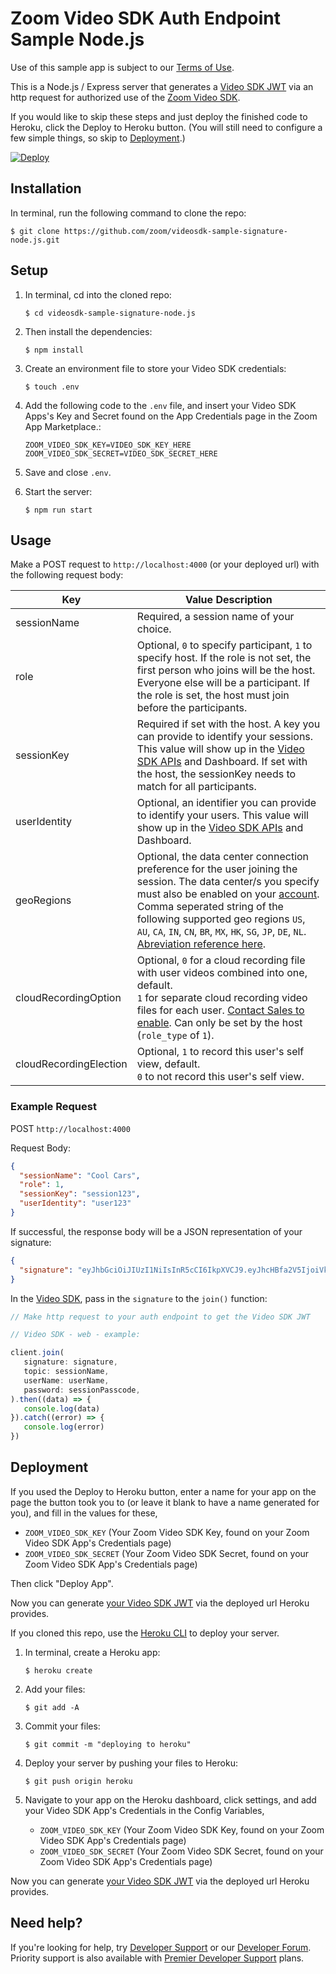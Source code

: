 # Zoom Video SDK Auth Endpoint Sample Node.js

Use of this sample app is subject to our [Terms of Use](https://explore.zoom.us/en/video-sdk-terms).

This is a Node.js / Express server that generates a [Video SDK JWT](https://marketplace.zoom.us/docs/sdk/video/auth/) via an http request for authorized use of the [Zoom Video SDK](https://marketplace.zoom.us/docs/sdk/video/introduction/).

If you would like to skip these steps and just deploy the finished code to Heroku, click the Deploy to Heroku button. (You will still need to configure a few simple things, so skip to [Deployment](#deployment).)

[![Deploy](https://www.herokucdn.com/deploy/button.svg)](https://heroku.com/deploy)

## Installation

In terminal, run the following command to clone the repo:

`$ git clone https://github.com/zoom/videosdk-sample-signature-node.js.git`

## Setup

1. In terminal, cd into the cloned repo:

   `$ cd videosdk-sample-signature-node.js`

1. Then install the dependencies:

   `$ npm install`

1. Create an environment file to store your Video SDK credentials:

   `$ touch .env`

1. Add the following code to the `.env` file, and insert your Video SDK Apps's Key and Secret found on the App Credentials page in the Zoom App Marketplace.:

   ```
   ZOOM_VIDEO_SDK_KEY=VIDEO_SDK_KEY_HERE
   ZOOM_VIDEO_SDK_SECRET=VIDEO_SDK_SECRET_HERE
   ```

1. Save and close `.env`.

1. Start the server:

   `$ npm run start`

## Usage

Make a POST request to `http://localhost:4000` (or your deployed url) with the following request body:

| Key                   | Value Description |
| ----------------------|-------------|
| sessionName           | Required, a session name of your choice. |
| role                  | Optional, `0` to specify participant, `1` to specify host. If the role is not set, the first person who joins will be the host. Everyone else will be a participant. If the role is set, the host must join before the participants. |
| sessionKey           | Required if set with the host. A key you can provide to identify your sessions. This value will show up in the [Video SDK APIs](https://marketplace.zoom.us/docs/api-reference/video-sdk/methods#operation/sessions) and Dashboard. If set with the host, the sessionKey needs to match for all participants.  |
| userIdentity          | Optional, an identifier you can provide to identify your users. This value will show up in the [Video SDK APIs](https://marketplace.zoom.us/docs/api-reference/video-sdk/methods#operation/sessionUsers) and Dashboard.                   |
| geoRegions          | Optional, the data center connection preference for the user joining the session. The data center/s you specify must also be enabled on your [account](https://zoom.us/account). Comma seperated string of the following supported geo regions `US`, `AU`, `CA`, `IN`, `CN`, `BR`, `MX`, `HK`, `SG`, `JP`, `DE`, `NL`. [Abreviation reference here](https://marketplace.zoom.us/docs/api-reference/other-references/abbreviation-lists/#countries).                   |
| cloudRecordingOption          | Optional, `0` for a cloud recording file with user videos combined into one, default.<br>`1` for separate cloud recording video files for each user. [Contact Sales to enable](https://explore.zoom.us/en/video-sdk/#sf_form). Can only be set by the host (`role_type` of `1`).                   |
| cloudRecordingElection          | Optional, `1` to record this user's self view, default.<br>`0` to not record this user's self view.                   |

### Example Request

POST `http://localhost:4000`

Request Body:

```json
{
  "sessionName": "Cool Cars",
  "role": 1,
  "sessionKey": "session123",
  "userIdentity": "user123"
}
```

If successful, the response body will be a JSON representation of your signature:

```json
{
  "signature": "eyJhbGciOiJIUzI1NiIsInR5cCI6IkpXVCJ9.eyJhcHBfa2V5IjoiVklERU9fU0RLX0tFWSIsImlhdCI6MTY0NjI0ODc5NiwiZXhwIjoxNjQ2MjU1OTk2LCJ0cGMiOiJDb29sIENhcnMiLCJ1c2VyX2lkZW50aXR5IjoidXNlcjEyMyIsInNlc3Npb25fa2V5Ijoic2Vzc2lvbjEyMyIsInJvbGVfdHlwZSI6MH0.Y6C65mZUxTZFeGiOI6oW5q2UkIXe3nLTK0MVNkfiJ9c"
}
```

In the [Video SDK](https://marketplace.zoom.us/docs/sdk/video/introduction/), pass in the `signature` to the `join()` function:

```js
// Make http request to your auth endpoint to get the Video SDK JWT

// Video SDK - web - example:

client.join(
   signature: signature,
   topic: sessionName,
   userName: userName,
   password: sessionPasscode,
).then((data) => {
   console.log(data)
}).catch((error) => {
   console.log(error)
})
```

## Deployment

If you used the Deploy to Heroku button, enter a name for your app on the page the button took you to (or leave it blank to have a name generated for you), and fill in the values for these,

- `ZOOM_VIDEO_SDK_KEY` (Your Zoom Video SDK Key, found on your Zoom Video SDK App's Credentials page)
- `ZOOM_VIDEO_SDK_SECRET` (Your Zoom Video SDK Secret, found on your Zoom Video SDK App's Credentials page)

Then click "Deploy App".

Now you can generate [your Video SDK JWT](#usage) via the deployed url Heroku provides.

If you cloned this repo, use the [Heroku CLI](https://devcenter.heroku.com/articles/heroku-cli) to deploy your server.

1. In terminal, create a Heroku app:

   `$ heroku create`

1. Add your files:

   `$ git add -A`

1. Commit your files:

   `$ git commit -m "deploying to heroku"`

1. Deploy your server by pushing your files to Heroku:

   `$ git push origin heroku`

1. Navigate to your app on the Heroku dashboard, click settings, and add your Video SDK App's Credentials in the Config Variables,

   - `ZOOM_VIDEO_SDK_KEY` (Your Zoom Video SDK Key, found on your Zoom Video SDK App's Credentials page)
   - `ZOOM_VIDEO_SDK_SECRET` (Your Zoom Video SDK Secret, found on your Zoom Video SDK App's Credentials page)

Now you can generate [your Video SDK JWT](#usage) via the deployed url Heroku provides.

## Need help?

If you're looking for help, try [Developer Support](https://devsupport.zoom.us)   or our [Developer Forum](https://devforum.zoom.us). Priority support is also available with [Premier Developer Support](https://zoom.us/docs/en-us/developer-support-plans.html) plans.
